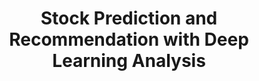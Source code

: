 ---
title: "Stock Prediction and Recommendation with Deep Learning Analysis"
collection: portfolio
permalink: /publication/stock-prediction
excerpt: 'Stock market prediction is always an attractive and challenging task among investors as it contributes to developing effective strategies in stock trading. This project developed a comprehensive stock prediction system employing Long Short-Term Memory (LSTM), Temporal Convolutional Networks (TCN), and several traditional machine learning models to forecast long-term stock trends and short-term up/down phenomena. Our model takes the publicly available historical stock price as long as topic-related tweets to drive predictions by both history and public knowledge. Empirical experiments show that our models achieve around 80% validation accuracy. We built a dashboard application to offer our prediction results and serve for public usage.'
imgurl: 'stock.png'
show: true
links:
    - name: PDF
      link: files/stock_report.pdf
    - name: Slide
      link: files/stock_ppt.pdf
    - name: Code
      link: https://github.com/amayaqing/Stock-prediction-with-deep-learning-analysis
---